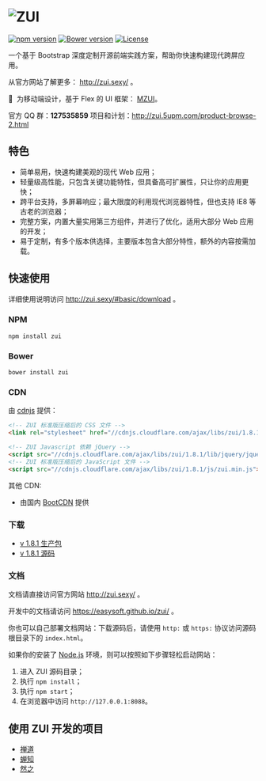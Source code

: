 # ![ZUI](https://raw.githubusercontent.com/easysoft/zui/master/docs/img/zui-logo-48.png)

[![npm version](https://badge.fury.io/js/zui.svg)](https://badge.fury.io/js/zui)
[![Bower version](https://badge.fury.io/bo/zui.svg)](https://badge.fury.io/bo/zui)
[![License](https://img.shields.io/badge/license-MIT-blue.svg)](https://github.com/easysoft/zui/blob/master/LICENSE)

一个基于 Bootstrap 深度定制开源前端实践方案，帮助你快速构建现代跨屏应用。

从官方网站了解更多： http://zui.sexy/ 。

💎 &nbsp;为移动端设计，基于 Flex 的 UI 框架： [MZUI](http://zui.sexy/m/)。

官方 QQ 群：**127535859**
项目和计划：http://zui.5upm.com/product-browse-2.html

## 特色

- 简单易用，快速构建美观的现代 Web 应用；
- 轻量级高性能，只包含关键功能特性，但具备高可扩展性，只让你的应用更快；
- 跨平台支持，多屏幕响应；最大限度的利用现代浏览器特性，但也支持 IE8 等古老的浏览器；
- 完整方案，内置大量实用第三方组件，并进行了优化，适用大部分 Web 应用的开发；
- 易于定制，有多个版本供选择，主要版本包含大部分特性，额外的内容按需加载。

## 快速使用

详细使用说明访问 http://zui.sexy/#basic/download 。

### NPM

```
npm install zui
```

### Bower

```
bower install zui
```

### CDN

由 <a href="https://cdnjs.com/libraries/zui" target="_blank">cdnjs</a> 提供：

```html
<!-- ZUI 标准版压缩后的 CSS 文件 -->
<link rel="stylesheet" href="//cdnjs.cloudflare.com/ajax/libs/zui/1.8.1/css/zui.min.css">

<!-- ZUI Javascript 依赖 jQuery -->
<script src="//cdnjs.cloudflare.com/ajax/libs/zui/1.8.1/lib/jquery/jquery.js"></script>
<!-- ZUI 标准版压缩后的 JavaScript 文件 -->
<script src="//cdnjs.cloudflare.com/ajax/libs/zui/1.8.1/js/zui.min.js"></script>
```

其他 CDN:

 - 由国内 <a href="http://www.bootcdn.cn/" target="_blank">BootCDN</a> 提供

### 下载

 - [v 1.8.1 生产包](https://github.com/easysoft/zui/releases/download/v1.8.1/zui-1.8.1-dist.zip)
 - [v 1.8.1 源码](https://github.com/easysoft/zui/archive/v1.8.1.zip)

### 文档

文档请直接访问官方网站 http://zui.sexy/ 。

开发中的文档请访问 https://easysoft.github.io/zui/ 。

你也可以自己部署文档网站：下载源码后，请使用 `http:` 或 `https:` 协议访问源码根目录下的 `index.html`。

如果你的安装了 [Node.js](https://nodejs.org/) 环境，则可以按照如下步骤轻松启动网站：

1. 进入 ZUI 源码目录；
2. 执行 `npm install`；
3. 执行 `npm start`；
4. 在浏览器中访问 `http://127.0.0.1:8088`。

## 使用 ZUI 开发的项目

- [禅道](http://zentao.net)
- [蝉知](http://chanzhi.org)
- [然之](http://ranzhi.org)
